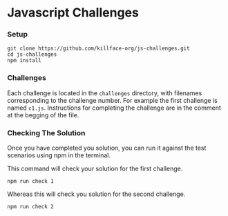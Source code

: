 # Javascript Challenges

### Setup
```shell script
git clone https://github.com/killface-org/js-challenges.git
cd js-challenges
npm install
```

### Challenges

Each challenge is located in the `challenges` directory, with filenames corresponding to the challenge number. 
For example the first challenge is named `c1.js`. Instructions for completing the challenge are in the comment at the 
begging of the file.   


### Checking The Solution

Once you have completed you solution, you can run it against the test scenarios using npm in the terminal.

This command will check your solution for the first challenge.
```shell script
npm run check 1
```
Whereas this will check you solution for the second challenge.
```shell script
npm run check 2
```